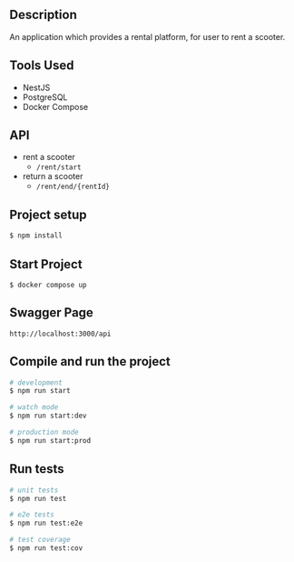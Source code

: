 ## Description

An application which provides a rental platform, for user to rent a scooter.

## Tools Used
- NestJS
- PostgreSQL
- Docker Compose

## API
- rent a scooter
  - `/rent/start`
- return a scooter
  - `/rent/end/{rentId}`

## Project setup

```bash
$ npm install
```

## Start Project
```
$ docker compose up
```

## Swagger Page
```
http://localhost:3000/api
```

## Compile and run the project

```bash
# development
$ npm run start

# watch mode
$ npm run start:dev

# production mode
$ npm run start:prod
```

## Run tests

```bash
# unit tests
$ npm run test

# e2e tests
$ npm run test:e2e

# test coverage
$ npm run test:cov
```
